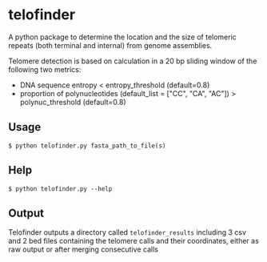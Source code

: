 # telofinder

A python package to determine the location and the size of telomeric repeats (both terminal and internal) from genome assemblies.

Telomere detection is based on calculation in a 20 bp sliding window of the following two metrics:

- DNA sequence entropy < entropy_threshold (default=0.8)  
- proportion of polynucleotides (default_list = ["CC", "CA", "AC"]) >  polynuc_threshold (default=0.8)  

## Usage

`$ python telofinder.py fasta_path_to_file(s)`  


## Help

`$ python telofinder.py --help`


## Output

Telofinder outputs a directory called `telofinder_results` including 3 csv and 2 bed files containing the telomere calls and their coordinates, either as raw output or after merging consecutive calls


